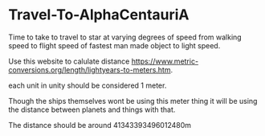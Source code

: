 # Travel-To-AlphaCentauriA
Time to take to travel to star at varying degrees of speed from walking speed to flight speed of fastest man made object to light speed.

Use this website to calulate distance https://www.metric-conversions.org/length/lightyears-to-meters.htm.

each unit in unity should be considered 1 meter. 

Though the ships themselves wont be using this meter thing it will be using the distance between planets and things with that.

The distance should be around 41343393496012480m
